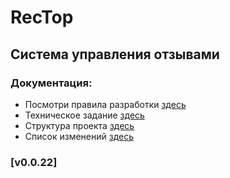 # RecTop

## Система управления отзывами

### Документация:

- Посмотри правила разработки [здесь](docs/git-workflow.md)
- Техническое задание [здесь](docs/technical_requirements.md)
- Структура проекта [здесь](docs/struct_project.md)
- Список изменений [здесь](CHANGELOG.md)

### [v0.0.22]
